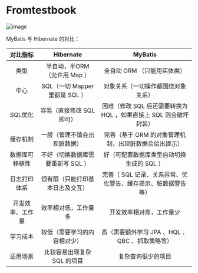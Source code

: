 # Fromtestbook

![image](https://github.com/shizhuoping/Fromtestbook/blob/master/QQ%E5%9B%BE%E7%89%8720220623230134.png)

MyBatis 与 Hibernate 的对比：

|   对比指标   |        Hibernate        |                 MyBatis                  |
| :------: | :---------------------: | :--------------------------------------: |
|    类型    |   半自动，半ORM （允许用 Map ）   |             全自动 ORM （只能用实体类）             |
|    中心    | SQL（一切 Mapper 里都是 SQL ） |            对象关系（一切操作都围绕对象关系）             |
|  SQL优化   |     容易（直接修改 SQL 即可）     | 困难（修改 SQL 后还需要转换为 HQL ，如果直接上 SQL 则会破坏封装） |
|   缓存机制   |     一般（管理不慎会出现脏数据）      |      完善（基于 ORM 的对象管理机制，出现脏数据会给出提示）       |
| 数据库可移植性  |   不好（切换数据库需要重新写 SQL ）   |         好（可配置数据库类型自动切换生成的 SQL ）          |
|  日志打印体系  |    很有限（只能打印基本日志及交互）     |    完善（ SQL 记录、关系异常、优化警告、缓存提示、脏数据警告等）     |
| 开发效率、工作量 |       效率相对低，工作量多        |               开发效率相对高，工作量少               |
|   学习成本   |     较低（需要学习的内容相对少）      |      高（需要额外学习 JPA 、HQL 、QBC 、抓取策略等）      |
|   适用场景   |    比较容易出现复杂 SQL 的项目     |                复杂查询很少的项目                 |

